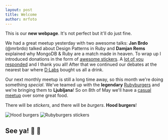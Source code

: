 ```yaml
---
layout: post
title: Welcome
author: mrfoto
---
```


This is our **new webpage**. It's not perfect but it'll do just fine.

We had a great meetup yesterday with two awesome talks: **Jan Brdo** (@mrbrdo) talked about Design Patterns in Ruby and **Damjan Rems** explained why MongoDB & Ruby are a match made in heaven. To wrap up I introduced donations in the form of [awesome stickers](/stickers). A [lot of you responded](/donations) and I thank you all! After that we continued our debates at the nearest bar where [D·Labs](http://dlabs.si/) bought us all a drink.

Our next monthly meetup is still a long time away, so this month we're doing something *special*. We've teamed up with the **legendary** [Rubyburgers](http://rubyburgers.co/) and we're bringing them to **Ljubljana**! So on 8th of May we'll have a [casual meetup](http://www.meetup.com/RubySlovenia/events/179183292/) over some great food.

There will be *stickers*, and there will be *burgers*. **Hood burgers**!

<div class="gallery">
  <img src="https://scontent-a-vie.xx.fbcdn.net/hphotos-ash3/t1.0-9/1234849_656205124439861_1753987754_n.jpg" alt="Hood burgers">
  <img src="https://pbs.twimg.com/media/BirN6gqIIAAqOIk.jpg" alt="Rubyburgers stickers" class="last">
</div>

## See ya!  :hamburger: :beers:
